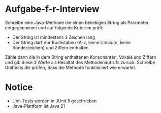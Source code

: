 # Aufgabe-f-r-Interview

Schreibe eine Java-Methode die einen beliebigen String als
Parameter entgegennimmt und auf folgende Kriterien prüft:
- Der String ist mindestens 3 Zeichen lang
- Der String darf nur Buchstaben (A-z, keine Umlaute, keine Sonderzeichen) 
und Ziffern enthalten

Zähle dann die in dem String enthaltenen Konsonanten, Vokale und Ziffern 
und gib diese 3 Werte als Resultat des Methodenaufrufs zurück.
Schreibe Unittests die prüfen, dass die Methode funktioniert wie erwartet.

# Notice

- Unit-Tests werden in JUnit 5 geschrieben
- Java-Plattform ist Java 21